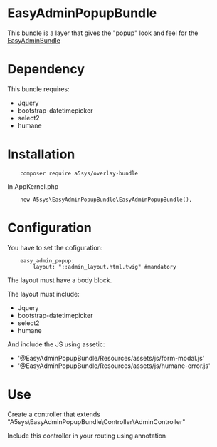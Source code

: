 # EasyAdminPopupBundle

This bundle is a layer that gives the "popup" look and feel for the [EasyAdminBundle](https://github.com/javiereguiluz/EasyAdminBundle)

# Dependency

This bundle requires:

* Jquery
* bootstrap-datetimepicker
* select2
* humane

# Installation

        composer require a5sys/overlay-bundle

In AppKernel.php

        new A5sys\EasyAdminPopupBundle\EasyAdminPopupBundle(),

# Configuration

You have to set the cofiguration:

        easy_admin_popup:
            layout: "::admin_layout.html.twig" #mandatory

The layout must have a body block.

The layout must include:

* Jquery
* bootstrap-datetimepicker
* select2
* humane

And include the JS using assetic:

* '@EasyAdminPopupBundle/Resources/assets/js/form-modal.js'
* '@EasyAdminPopupBundle/Resources/assets/js/humane-error.js'


# Use

Create a controller that extends "A5sys\EasyAdminPopupBundle\Controller\AdminController"

Include this controller in your routing using annotation

